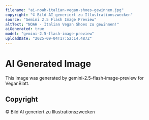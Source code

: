 ```yaml
---
filename: "ai-noah-italian-vegan-shoes-gewinnen.jpg"
copyright: "© Bild AI generiert zu Illustrationszwecken"
source: "Gemini 2.5 Flash Image Preview"
altText: "NOAH - Italian Vegan Shoes zu gewinnen!"
aiGenerated: true
model: "gemini-2.5-flash-image-preview"
uploadDate: "2025-09-04T17:52:14.487Z"
---
```


# AI Generated Image

This image was generated by gemini-2.5-flash-image-preview for VeganBlatt.

## Copyright
© Bild AI generiert zu Illustrationszwecken
